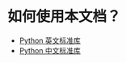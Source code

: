 # 如何使用本文档？

- [Python 英文标准库](https://docs.python.org/3/library/index.html)
- [Python 中文标准库](https://docs.python.org/zh-cn/3/library/index.html)



